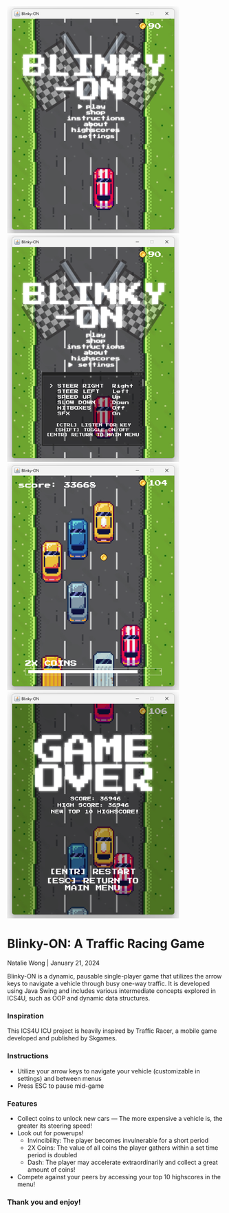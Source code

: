 <div>
  <img src="screenshots/menuSS.png" width="400">
  <img src="screenshots/settingsSS.png" width="400">
  <img src="screenshots/ingameSS.png" width="400">
  <img src="screenshots/gameoverSS.png" width="400">
</div>

<h1>Blinky-ON: A Traffic Racing Game</h1>
<p>Natalie Wong | January 21, 2024</p>

Blinky-ON is a dynamic, pausable single-player game that utilizes the
arrow keys to navigate a vehicle through busy one-way traffic. 
It is developed using Java Swing and includes various intermediate concepts
explored in ICS4U, such as OOP and dynamic data structures. 

<h3>Inspiration</h3>
This ICS4U ICU project is heavily inspired by Traffic Racer, a mobile game developed and published by Skgames.

<h3>Instructions</h3>
<ul>
  <li>Utilize your arrow keys to navigate your vehicle (customizable in settings) and between menus </li>
  <li>Press ESC to pause mid-game</li>
</ul>

<h3>Features</h3>
<ul>
  <li>Collect coins to unlock new cars — The more expensive a vehicle is, the greater its steering speed!</li>
  <li>Look out for powerups! <ul>
    <li>Invincibility: The player becomes invulnerable for a short period</li>
    <li>2X Coins: The value of all coins the player gathers within a set time period is doubled</li>
    <li>Dash: The player may accelerate extraordinarily and collect a great amount of coins!</li>
  </ul></li>
  <li>Compete against your peers by accessing your top 10 highscores in the menu!</li>
</ul>

<h3>Thank you and enjoy!</h3>
